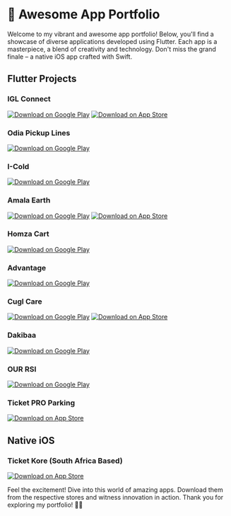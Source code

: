 # 🚀 Awesome App Portfolio

Welcome to my vibrant and awesome app portfolio! Below, you'll find a showcase of diverse applications developed using Flutter. Each app is a masterpiece, a blend of creativity and technology. Don't miss the grand finale – a native iOS app crafted with Swift.

## Flutter Projects

### IGL Connect
[![Download on Google Play](https://img.shields.io/badge/Download_on_Google_Play-IGL_Connect-green?logo=google-play&logoColor=white&style=for-the-badge)](https://play.google.com/store/apps/details?id=com.CustomerApp)
[![Download on App Store](https://img.shields.io/badge/Download_on_App_Store-IGL_Connect-blue?logo=app-store&logoColor=white&style=for-the-badge)](https://apps.apple.com/in/app/igl-connect/id1147477099)

### Odia Pickup Lines
[![Download on Google Play](https://img.shields.io/badge/Download_on_Google_Play-Odia_Pickup_Lines-green?logo=google-play&logoColor=white&style=for-the-badge)](https://play.google.com/store/apps/details?id=com.sanoj.odiapickuplines)

### I-Cold
[![Download on Google Play](https://img.shields.io/badge/Download_on_Google_Play-I_Cold-green?logo=google-play&logoColor=white&style=for-the-badge)](https://play.google.com/store/apps/details?id=com.app.icold.icold)

### Amala Earth
[![Download on Google Play](https://img.shields.io/badge/Download_on_Google_Play-Amala_Earth-green?logo=google-play&logoColor=white&style=for-the-badge)](https://play.google.com/store/apps/details?id=com.amala.earth)
[![Download on App Store](https://img.shields.io/badge/Download_on_App_Store-Amala_Earth-blue?logo=app-store&logoColor=white&style=for-the-badge)](https://apps.apple.com/in/app/amala-earth/id1591399697)

### Homza Cart
[![Download on Google Play](https://img.shields.io/badge/Download_on_Google_Play-Homza_Cart-green?logo=google-play&logoColor=white&style=for-the-badge)](https://play.google.com/store/apps/details?id=in.homzacart)

### Advantage
[![Download on Google Play](https://img.shields.io/badge/Download_on_Google_Play-Advantage-green?logo=google-play&logoColor=white&style=for-the-badge)](https://play.google.com/store/apps/details?id=app.advn.advantage)

### Cugl Care
[![Download on Google Play](https://img.shields.io/badge/Download_on_Google_Play-Cugl_Care-green?logo=google-play&logoColor=white&style=for-the-badge)](https://play.google.com/store/apps/details?id=com.cugl_connect.cugl_connect)
[![Download on App Store](https://img.shields.io/badge/Download_on_App_Store-Cugl_Care-blue?logo=app-store&logoColor=white&style=for-the-badge)](https://apps.apple.com/in/app/cugl-care/id6469044971)

### Dakibaa
[![Download on Google Play](https://img.shields.io/badge/Download_on_Google_Play-Dakibaa-green?logo=google-play&logoColor=white&style=for-the-badge)](https://play.google.com/store/apps/details?id=com.Party.partyapp)

### OUR RSI
[![Download on Google Play](https://img.shields.io/badge/Download_on_Google_Play-OUR_RSI-green?logo=google-play&logoColor=white&style=for-the-badge)](https://play.google.com/store/apps/details?id=com.ourrsidubai.e_waste)

### Ticket PRO Parking
[![Download on App Store](https://img.shields.io/badge/Download_on_App_Store-Ticket_PRO_Parking-blue?logo=app-store&logoColor=white&style=for-the-badge)](https://apps.apple.com/in/app/ticketpro-parking/id1615407640)

## Native iOS

### Ticket Kore (South Africa Based)
[![Download on App Store](https://img.shields.io/badge/Download_on_App_Store-Ticket_Kore-blue?logo=app-store&logoColor=white&style=for-the-badge)](https://apps.apple.com/us/app/itunes-connect/id376771144)


Feel the excitement! Dive into this world of amazing apps. Download them from the respective stores and witness innovation in action. Thank you for exploring my portfolio! 🚀✨


